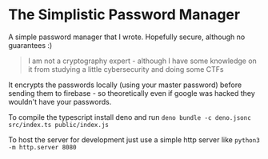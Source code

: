 # The Simplistic Password Manager

A simple password manager that I wrote. Hopefully secure, although no guarantees
:)

> I am not a cryptography expert - although I have some knowledge on it from
> studying a little cybersecurity and doing some CTFs

It encrypts the passwords locally (using your master password) before sending
them to firebase - so theoretically even if google was hacked they wouldn't have
your passwords.

To compile the typescript install deno and run
`deno bundle -c deno.jsonc src/index.ts public/index.js`

To host the server for development just use a simple http server like
`python3 -m http.server 8080`
